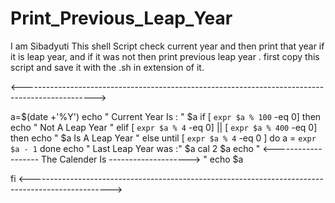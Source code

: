 # Print_Previous_Leap_Year
I am Sibadyuti This shell Script check current year and then print that year if it is leap year, and if it was not then print previous leap year .
first copy this script and save it with the .sh in extension of it. 

<------------------------------------------------------------------------------------------------>

  a=$(date +'%Y')
  echo " Current Year Is : " $a
  if [ `expr $a % 100` -eq 0]
  then  
  echo " Not A Leap Year "
  elif [ `expr $a % 4` -eq 0] || [ `expr $a % 400` -eq 0]
  then
  echo " $a Is A Leap Year "
  else until [ `expr $a % 4` -eq 0 ]
  do
  a = `expr $a - 1`
  done
   echo " Last Leap Year was :" $a
  cal 2 $a
  echo " <------------------- The Calender Is --------------------> "
  echo $a

  fi
<-------------------------------------------------------------------------------------------------->
